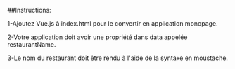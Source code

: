 ##Instructions:

1-Ajoutez Vue.js à  index.html  pour le convertir en application monopage.

2-Votre application doit avoir une propriété dans  data  appelée  restaurantName.

3-Le nom du restaurant doit être rendu à l'aide de la syntaxe en moustache.
